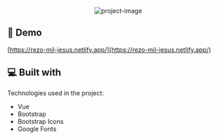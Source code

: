 <p align="center"><img src="https://socialify.git.ci/emamut/rezo-mil-jesus/image?font=Inter&amp;language=1&amp;name=1&amp;owner=1&amp;pattern=Plus&amp;stargazers=1&amp;theme=Auto" alt="project-image"></p>

<h2>🚀 Demo</h2>

[https://rezo-mil-jesus.netlify.app/](https://rezo-mil-jesus.netlify.app/)

<h2>💻 Built with</h2>

Technologies used in the project:

- Vue
- Bootstrap
- Bootstrap Icons
- Google Fonts
